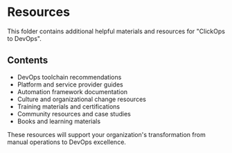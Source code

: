 # Resources

This folder contains additional helpful materials and resources for "ClickOps to DevOps".

## Contents
- DevOps toolchain recommendations
- Platform and service provider guides
- Automation framework documentation
- Culture and organizational change resources
- Training materials and certifications
- Community resources and case studies
- Books and learning materials

These resources will support your organization's transformation from manual operations to DevOps excellence.